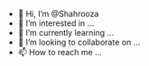 - 👋 Hi, I’m @Shahrooza
- 👀 I’m interested in ...
- 🌱 I’m currently learning ...
- 💞️ I’m looking to collaborate on ...
- 📫 How to reach me ...

<!---
Shahrooza/Shahrooza is a ✨ special ✨ repository because its `README.md` (this file) appears on your GitHub profile.
You can click the Preview link to take a look at your changes.
--->
